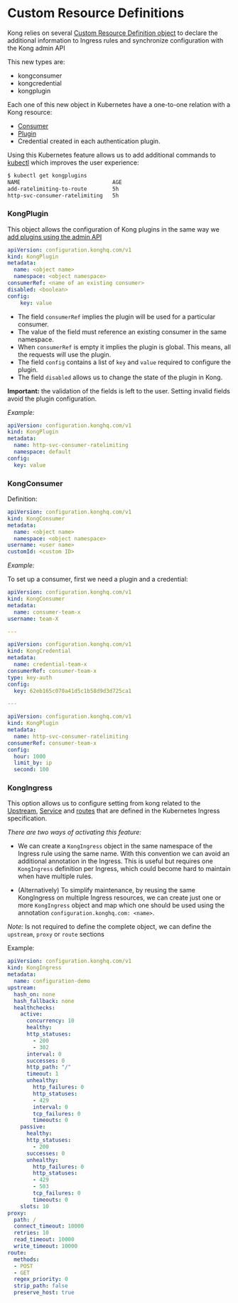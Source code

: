 # Custom Resource Definitions

Kong relies on several [Custom Resource Definition object][0] to declare the additional information to Ingress rules and synchronize configuration with the Kong admin API

This new types are:

- kongconsumer
- kongcredential
- kongplugin

Each one of this new object in Kubernetes have a one-to-one relation with a Kong resource:

- [Consumer][1]
- [Plugin][2]
- Credential created in each authentication plugin.

Using this Kubernetes feature allows us to add additional commands to [kubectl][3] which improves the user experience:

```bash
$ kubectl get kongplugins
NAME                             AGE
add-ratelimiting-to-route        5h
http-svc-consumer-ratelimiting   5h
```

### KongPlugin

This object allows the configuration of Kong plugins in the same way we [add plugins using the admin API][4]

```yaml
apiVersion: configuration.konghq.com/v1
kind: KongPlugin
metadata:
  name: <object name>
  namespace: <object namespace>
consumerRef: <name of an existing consumer>
disabled: <boolean>
config:
    key: value
```

- The field `consumerRef` implies the plugin will be used for a particular consumer.
- The value of the field must reference an existing consumer in the same namespace.
- When `consumerRef` is empty it implies the plugin is global. This means, all the requests will use the plugin.
- The field `config` contains a list of `key` and `value` required to configure the plugin.
- The field `disabled` allows us to change the state of the plugin in Kong.

**Important:** the validation of the fields is left to the user. Setting invalid fields avoid the plugin configuration.

*Example:*

```yaml
apiVersion: configuration.konghq.com/v1
kind: KongPlugin
metadata:
  name: http-svc-consumer-ratelimiting
  namespace: default
config:
  key: value
```

### KongConsumer

Definition:

```yaml
apiVersion: configuration.konghq.com/v1
kind: KongConsumer
metadata:
  name: <object name>
  namespace: <object namespace>
username: <user name>
customId: <custom ID>
```

*Example:*

To set up a consumer, first we need a plugin and a credential:

```yaml
apiVersion: configuration.konghq.com/v1
kind: KongConsumer
metadata:
  name: consumer-team-x
username: team-X

---

apiVersion: configuration.konghq.com/v1
kind: KongCredential
metadata:
  name: credential-team-x
consumerRef: consumer-team-x
type: key-auth
config:
  key: 62eb165c070a41d5c1b58d9d3d725ca1

---

apiVersion: configuration.konghq.com/v1
kind: KongPlugin
metadata:
  name: http-svc-consumer-ratelimiting
consumerRef: consumer-team-x
config:
  hour: 1000
  limit_by: ip
  second: 100
```

### KongIngress

This option allows us to configure setting from kong related to the [Upstream][5], [Service][6] and [routes][7] that are defined in the Kubernetes Ingress specification.

*There are two ways of activating this feature:*
- We can create a `KongIngress` object in the same namespace of the Ingress rule using the same name. With this convention we can avoid an additional annotation in the Ingress. This is useful but requires one `KongIngress` definition per Ingress, which could become hard to maintain when have multiple rules. 

- (Alternatively) To simplify maintenance, by reusing the same KongIngress on multiple Ingress resources, we can create just one or more `KongIngress` object and map which one should be used using the annotation `configuration.konghq.com: <name>`.

*Note:* Is not required to define the complete object, we can define the `upstream`, `proxy` or `route` sections

Example:

```yaml
apiVersion: configuration.konghq.com/v1
kind: KongIngress
metadata:
  name: configuration-demo
upstream:
  hash_on: none
  hash_fallback: none
  healthchecks:
    active:
      concurrency: 10
      healthy:
      http_statuses:
        - 200
        - 302
      interval: 0
      successes: 0
      http_path: "/"
      timeout: 1
      unhealthy:
        http_failures: 0
        http_statuses:
        - 429
        interval: 0
        tcp_failures: 0
        timeouts: 0
    passive:
      healthy:
      http_statuses:
        - 200
      successes: 0
      unhealthy:
        http_failures: 0
        http_statuses:
        - 429
        - 503
        tcp_failures: 0
        timeouts: 0
    slots: 10
proxy:
  path: /
  connect_timeout: 10000
  retries: 10
  read_timeout: 10000
  write_timeout: 10000
route:
  methods:
  - POST
  - GET
  regex_priority: 0
  strip_path: false
  preserve_host: true
```

[0]: https://kubernetes.io/docs/tasks/access-kubernetes-api/extend-api-custom-resource-definitions/
[1]: https://getkong.org/docs/0.13.x/admin-api/#consumer-object
[2]: https://getkong.org/docs/0.13.x/admin-api/#plugin-object
[3]: https://kubernetes.io/docs/reference/kubectl/overview/
[4]: https://getkong.org/docs/0.13.x/admin-api/#add-plugin
[5]: https://getkong.org/docs/0.13.x/admin-api/#upstream-objects
[6]: https://getkong.org/docs/0.13.x/admin-api/#service-object
[7]: https://getkong.org/docs/0.13.x/admin-api/#route-object

